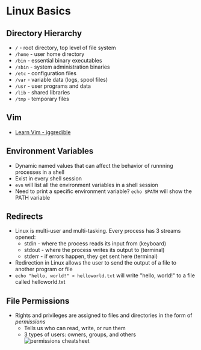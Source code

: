 # Linux Basics
## Directory Hierarchy
- ```/``` - root directory, top level of file system
- ```/home``` - user home directory
- ```/bin``` - essential binary executables
- ```/sbin``` - system administration binaries
- ```/etc``` - configuration files
- ```/var``` - variable data (logs, spool files)
- ```/usr``` - user programs and data
- ```/lib``` - shared libraries
- ```/tmp``` - temporary files

## Vim
- [Learn Vim - iggredible](https://github.com/iggredible/Learn-Vim?tab=readme-ov-file)

## Environment Variables
- Dynamic named values that can affect the behavior of runnning processes in a shell
- Exist in every shell session
- ```evn``` will list all the environment variables in a shell session
- Need to print a specific environment variable? ```echo $PATH``` will show the PATH variable

## Redirects
- Linux is multi-user and multi-tasking. Every process has 3 streams opened:
  - stdin - where the process reads its input from (keyboard)
  - stdout - where the process writes its output to (terminal)
  - stderr - if errors happen, they get sent here (terminal)
- Redirection in Linux allows the user to send the output of a file to another program or file
- ```echo "hello, world!" > helloworld.txt``` will write "hello, world!" to a file called helloworld.txt

## File Permissions
- Rights and privileges are assigned to files and directories in the form of _permissions_
  - Tells us who can read, write, or run them
  - 3 types of users: owners, groups, and others
![permissions cheatsheet](https://github.com/user-attachments/assets/b7a951b3-e2e8-49eb-af8a-3432302f02d6)
